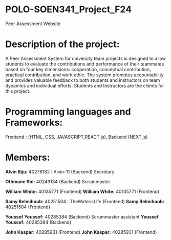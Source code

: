 # POLO-SOEN341_Project_F24
Peer Assessment Website

# Description of the project:
A Peer Assessment System for university team projects is designed to allow students to evaluate the contributions and performance of their teammates based on four key dimensions: cooperation, conceptual contribution, practical contribution, and work ethic. The system promotes accountability and provides valuable feedback to both students and instructors on team dynamics and individual efforts. Students and Instructors are the clients for this project.

# Programming languages and Frameworks:
Frontend : (HTML, CSS, JAVASCRIPT,REACT.js),  Backend (NEXT.js)

# Members:

**Alvin Biju:** 40278182 : Alvin-11   (Backend) Secretary

**Othmane Sbi:** 40249134  (Backend) Scrummaster

**William White:** 40135771  (Frontend)
**William White:** 40135771  (Frontend) 

**Samy Belmihoub:** 40251504 : TheWaterisLife (Frontend)
**Samy Belmihoub:** 40251504 (Frontend) 

**Youssef Youssef:** 40285384  (Backend) Scrummaster assistant
**Youssef Youssef:** 40285384  (Backend) 

**John Kaspar:** 40285931  (Frontend)
**John Kaspar:** 40285931  (Frontend) 
